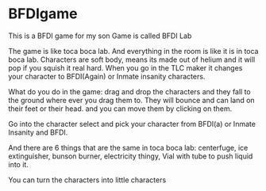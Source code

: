 # BFDIgame 
This is a BFDI game for my son
Game is called BFDI Lab

The game is like toca boca lab. And everything in the room is like it is in toca boca lab. Characters are soft body, means its made out of helium and it will pop if you squish it real hard. 
When you go in the TLC maker it changes your character to BFDI(Again) or Inmate insanity characters.

What do you do in the game:
drag and drop the characters and they fall to the ground where ever you drag them to. They will bounce and can land on their feet or their head. and you can move them by clicking on them. 

Go into the character select and pick your character from BFDI(a) or Inmate Insanity and BFDI.

And there are 6 things that are the same in toca boca lab: centerfuge, ice extinguisher, bunson burner, electricity thingy, Vial with tube to push liquid into it. 

You can turn the characters into little characters


